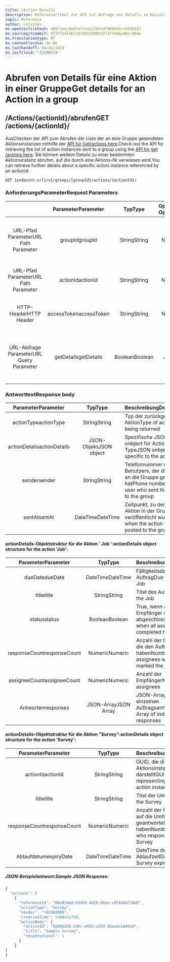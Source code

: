 ```yaml
---
title: /Action-Details
description: Referenzartikel zur API zur Abfrage von Details zu Kaizala-Aktionen
topic: Reference
author: nitinjms
ms.openlocfilehash: a0871eec8a0247cea122bd14f968dd1e16936101
ms.sourcegitcommit: 973f754fdb7c93381f808632f47fe66a46cc069e
ms.translationtype: MT
ms.contentlocale: de-DE
ms.lasthandoff: 04/24/2019
ms.locfileid: "33190724"
---
```

# <a name="get-details-for-an-action-in-a-group"></a><span data-ttu-id="34038-103">Abrufen von Details für eine Aktion in einer Gruppe</span><span class="sxs-lookup"><span data-stu-id="34038-103">Get details for an Action in a group</span></span>
## <a name="get-actionsactionid"></a><span data-ttu-id="34038-104">/Actions/{actionId}/abrufen</span><span class="sxs-lookup"><span data-stu-id="34038-104">GET /actions/{actionId}/</span></span>

<span data-ttu-id="34038-105">AusChecken der API zum Abrufen der Liste der an eine Gruppe gesendeten Aktionsinstanzen mithilfe der [API für Get/actions here](actions_get.md).</span><span class="sxs-lookup"><span data-stu-id="34038-105">Check-out the API for retrieving the list of action instances sent to a group using the [API for get /actions here](actions_get.md).</span></span> <span data-ttu-id="34038-106">Sie können weitere Details zu einer bestimmten Aktionsinstanz abrufen, auf die durch eine Aktions-Nr verwiesen wird.</span><span class="sxs-lookup"><span data-stu-id="34038-106">You can retrieve further details about a specific action instance referenced by an actionId.</span></span>

    GET {endpoint-url}/v1/groups/{groupId}/actions/{actionId}/

### <a name="request-parameters"></a><span data-ttu-id="34038-107">AnforderungsParameter</span><span class="sxs-lookup"><span data-stu-id="34038-107">Request Parameters</span></span>

|  | <span data-ttu-id="34038-108">Parameter</span><span class="sxs-lookup"><span data-stu-id="34038-108">Parameter</span></span> | <span data-ttu-id="34038-109">Typ</span><span class="sxs-lookup"><span data-stu-id="34038-109">Type</span></span> | <span data-ttu-id="34038-110">Optional?</span><span class="sxs-lookup"><span data-stu-id="34038-110">Optional?</span></span> | <span data-ttu-id="34038-111">Beschreibung</span><span class="sxs-lookup"><span data-stu-id="34038-111">Description</span></span> |
| :---: | :---: | :---: | :---: | :--- |
| <span data-ttu-id="34038-112">URL-Pfad Parameter</span><span class="sxs-lookup"><span data-stu-id="34038-112">URL Path Parameter</span></span> | <span data-ttu-id="34038-113">groupId</span><span class="sxs-lookup"><span data-stu-id="34038-113">groupId</span></span> | <span data-ttu-id="34038-114">String</span><span class="sxs-lookup"><span data-stu-id="34038-114">String</span></span> | <span data-ttu-id="34038-115">Nein</span><span class="sxs-lookup"><span data-stu-id="34038-115">No</span></span> | <span data-ttu-id="34038-116">GUID, die die Gruppen-ID der bestimmten Gruppenressource darstellt</span><span class="sxs-lookup"><span data-stu-id="34038-116">GUID representing the groupId of the specific group resource</span></span> |
| <span data-ttu-id="34038-117">URL-Pfad Parameter</span><span class="sxs-lookup"><span data-stu-id="34038-117">URL Path Parameter</span></span> | <span data-ttu-id="34038-118">actionId</span><span class="sxs-lookup"><span data-stu-id="34038-118">actionId</span></span> | <span data-ttu-id="34038-119">String</span><span class="sxs-lookup"><span data-stu-id="34038-119">String</span></span> | <span data-ttu-id="34038-120">Nein</span><span class="sxs-lookup"><span data-stu-id="34038-120">No</span></span> | <span data-ttu-id="34038-121">GUID, die die spezifische Aktionsinstanz darstellt</span><span class="sxs-lookup"><span data-stu-id="34038-121">GUID representing the specific action instance</span></span> |
| <span data-ttu-id="34038-122">HTTP-Header</span><span class="sxs-lookup"><span data-stu-id="34038-122">HTTP Header</span></span> | <span data-ttu-id="34038-123">accessToken</span><span class="sxs-lookup"><span data-stu-id="34038-123">accessToken</span></span> | <span data-ttu-id="34038-124">String</span><span class="sxs-lookup"><span data-stu-id="34038-124">String</span></span> | <span data-ttu-id="34038-125">Nein</span><span class="sxs-lookup"><span data-stu-id="34038-125">No</span></span> | <span data-ttu-id="34038-126">Vom Endpunkt auth empfangenes Zugriffs Token</span><span class="sxs-lookup"><span data-stu-id="34038-126">Access Token received from the auth end-point</span></span> |
| <span data-ttu-id="34038-127">URL-Abfrage Parameter</span><span class="sxs-lookup"><span data-stu-id="34038-127">URL Query Parameter</span></span> | <span data-ttu-id="34038-128">getDetails</span><span class="sxs-lookup"><span data-stu-id="34038-128">getDetails</span></span> | <span data-ttu-id="34038-129">Boolean</span><span class="sxs-lookup"><span data-stu-id="34038-129">Boolean</span></span> | <span data-ttu-id="34038-130">Ja</span><span class="sxs-lookup"><span data-stu-id="34038-130">Yes</span></span> | <span data-ttu-id="34038-131">Verwenden Sie, um Drilldown-Details der spezifischen Aktion zu erhalten. Der Standardwert ist false.</span><span class="sxs-lookup"><span data-stu-id="34038-131">Use to get drill-down details of the specific action; Default is False</span></span> |

### <a name="response-body"></a><span data-ttu-id="34038-132">Antworttext</span><span class="sxs-lookup"><span data-stu-id="34038-132">Response body</span></span>

| <span data-ttu-id="34038-133">Parameter</span><span class="sxs-lookup"><span data-stu-id="34038-133">Parameter</span></span> | <span data-ttu-id="34038-134">Typ</span><span class="sxs-lookup"><span data-stu-id="34038-134">Type</span></span> | <span data-ttu-id="34038-135">Beschreibung</span><span class="sxs-lookup"><span data-stu-id="34038-135">Description</span></span> |
| :---: | :---: | :--- |
| <span data-ttu-id="34038-136">actionType</span><span class="sxs-lookup"><span data-stu-id="34038-136">actionType</span></span> | <span data-ttu-id="34038-137">String</span><span class="sxs-lookup"><span data-stu-id="34038-137">String</span></span> | <span data-ttu-id="34038-138">Typ der zurückgegebenen Aktion</span><span class="sxs-lookup"><span data-stu-id="34038-138">Type of action being returned</span></span> |
| <span data-ttu-id="34038-139">actionDetails</span><span class="sxs-lookup"><span data-stu-id="34038-139">actionDetails</span></span> | <span data-ttu-id="34038-140">JSON-Objekt</span><span class="sxs-lookup"><span data-stu-id="34038-140">JSON object</span></span> | <span data-ttu-id="34038-141">Spezifische JSON-onbject für Action Type</span><span class="sxs-lookup"><span data-stu-id="34038-141">JSON onbject specific to the actiontype</span></span> |
| <span data-ttu-id="34038-142">sender</span><span class="sxs-lookup"><span data-stu-id="34038-142">sender</span></span> | <span data-ttu-id="34038-143">String</span><span class="sxs-lookup"><span data-stu-id="34038-143">String</span></span> | <span data-ttu-id="34038-144">Telefonnummer des Benutzers, der die Aktion an die Gruppe gesendet hat</span><span class="sxs-lookup"><span data-stu-id="34038-144">Phone number of the user who sent the action to the group</span></span> |
| <span data-ttu-id="34038-145">sentAt</span><span class="sxs-lookup"><span data-stu-id="34038-145">sentAt</span></span> | <span data-ttu-id="34038-146">DateTime</span><span class="sxs-lookup"><span data-stu-id="34038-146">DateTime</span></span> | <span data-ttu-id="34038-147">Zeitpunkt, zu dem die Aktion in der Gruppe veröffentlicht wurde</span><span class="sxs-lookup"><span data-stu-id="34038-147">Time when the action was posted to the group</span></span> |

####  <a name="actiondetails-object-structure-for-the-action-job"></a><span data-ttu-id="34038-148">actionDetails-Objektstruktur für die Aktion ' Job ':</span><span class="sxs-lookup"><span data-stu-id="34038-148">actionDetails object structure for the action 'Job':</span></span>

| <span data-ttu-id="34038-149">Parameter</span><span class="sxs-lookup"><span data-stu-id="34038-149">Parameter</span></span> | <span data-ttu-id="34038-150">Typ</span><span class="sxs-lookup"><span data-stu-id="34038-150">Type</span></span> | <span data-ttu-id="34038-151">Beschreibung</span><span class="sxs-lookup"><span data-stu-id="34038-151">Description</span></span> |
| :---: | :---: | :--- |
| <span data-ttu-id="34038-152">dueDate</span><span class="sxs-lookup"><span data-stu-id="34038-152">dueDate</span></span> | <span data-ttu-id="34038-153">DateTime</span><span class="sxs-lookup"><span data-stu-id="34038-153">DateTime</span></span> | <span data-ttu-id="34038-154">Fälligkeitsdatum für den Auftrag</span><span class="sxs-lookup"><span data-stu-id="34038-154">Due date for the Job</span></span> |
| <span data-ttu-id="34038-155">title</span><span class="sxs-lookup"><span data-stu-id="34038-155">title</span></span> | <span data-ttu-id="34038-156">String</span><span class="sxs-lookup"><span data-stu-id="34038-156">String</span></span> | <span data-ttu-id="34038-157">Titel des Auftrags</span><span class="sxs-lookup"><span data-stu-id="34038-157">Title of the Job</span></span> |
| <span data-ttu-id="34038-158">status</span><span class="sxs-lookup"><span data-stu-id="34038-158">status</span></span> | <span data-ttu-id="34038-159">Boolean</span><span class="sxs-lookup"><span data-stu-id="34038-159">Boolean</span></span> | <span data-ttu-id="34038-160">True, wenn alle Empfänger den Auftrag abgeschlossen haben</span><span class="sxs-lookup"><span data-stu-id="34038-160">True when all assignees have completed the job</span></span> |
| <span data-ttu-id="34038-161">responseCount</span><span class="sxs-lookup"><span data-stu-id="34038-161">responseCount</span></span> | <span data-ttu-id="34038-162">Numeric</span><span class="sxs-lookup"><span data-stu-id="34038-162">Numeric</span></span> | <span data-ttu-id="34038-163">Anzahl der Empfänger, die den Auftrag markiert haben</span><span class="sxs-lookup"><span data-stu-id="34038-163">Number of assignees who have marked the job complete</span></span> |
| <span data-ttu-id="34038-164">assigneeCount</span><span class="sxs-lookup"><span data-stu-id="34038-164">assigneeCount</span></span> | <span data-ttu-id="34038-165">Numeric</span><span class="sxs-lookup"><span data-stu-id="34038-165">Numeric</span></span> | <span data-ttu-id="34038-166">Anzahl der Empfänger</span><span class="sxs-lookup"><span data-stu-id="34038-166">Number of assignees</span></span> |
| <span data-ttu-id="34038-167">Antworten</span><span class="sxs-lookup"><span data-stu-id="34038-167">responses</span></span> | <span data-ttu-id="34038-168">JSON-Array</span><span class="sxs-lookup"><span data-stu-id="34038-168">JSON Array</span></span> | <span data-ttu-id="34038-169">JSON-Array der einzelnen Auftragsantworten</span><span class="sxs-lookup"><span data-stu-id="34038-169">JSON Array of individual Job responses</span></span> |

####  <a name="actiondetails-object-structure-for-the-action-survey"></a><span data-ttu-id="34038-170">actionDetails-Objektstruktur für die Aktion "Survey":</span><span class="sxs-lookup"><span data-stu-id="34038-170">actionDetails object structure for the action 'Survey':</span></span>

| <span data-ttu-id="34038-171">Parameter</span><span class="sxs-lookup"><span data-stu-id="34038-171">Parameter</span></span> | <span data-ttu-id="34038-172">Typ</span><span class="sxs-lookup"><span data-stu-id="34038-172">Type</span></span> | <span data-ttu-id="34038-173">Beschreibung</span><span class="sxs-lookup"><span data-stu-id="34038-173">Description</span></span> |
| :---: | :---: | :--- |
| <span data-ttu-id="34038-174">actionId</span><span class="sxs-lookup"><span data-stu-id="34038-174">actionId</span></span> | <span data-ttu-id="34038-175">String</span><span class="sxs-lookup"><span data-stu-id="34038-175">String</span></span> | <span data-ttu-id="34038-176">GUID, die die spezifische Aktionsinstanz darstellt</span><span class="sxs-lookup"><span data-stu-id="34038-176">GUID representing the specific action instance</span></span> |
| <span data-ttu-id="34038-177">title</span><span class="sxs-lookup"><span data-stu-id="34038-177">title</span></span> | <span data-ttu-id="34038-178">String</span><span class="sxs-lookup"><span data-stu-id="34038-178">String</span></span> | <span data-ttu-id="34038-179">Titel der Umfrage</span><span class="sxs-lookup"><span data-stu-id="34038-179">Title of the Survey</span></span> |
| <span data-ttu-id="34038-180">responseCount</span><span class="sxs-lookup"><span data-stu-id="34038-180">responseCount</span></span> | <span data-ttu-id="34038-181">Numeric</span><span class="sxs-lookup"><span data-stu-id="34038-181">Numeric</span></span> | <span data-ttu-id="34038-182">Anzahl der Personen, die auf die Umfrage geantwortet haben</span><span class="sxs-lookup"><span data-stu-id="34038-182">Number of people who responded to the Survey</span></span> |
| <span data-ttu-id="34038-183">Ablaufdatum</span><span class="sxs-lookup"><span data-stu-id="34038-183">expiryDate</span></span> | <span data-ttu-id="34038-184">DateTime</span><span class="sxs-lookup"><span data-stu-id="34038-184">DateTime</span></span> | <span data-ttu-id="34038-185">DateTime der Umfrage Ablaufzeit</span><span class="sxs-lookup"><span data-stu-id="34038-185">DateTime of the Survey expiry time</span></span> |

##### <a name="sample-json-response"></a><span data-ttu-id="34038-186">JSON-Beispielantwort:</span><span class="sxs-lookup"><span data-stu-id="34038-186">Sample JSON Response:</span></span>

```javascript
{
  "actions": [
    {
      "referenceId": "88a93ddd-0349d-4d18-86ee-c0f8484728db",
      "actionType": "Survey",
      "sender": "+91960000",
      "creationTime": 1480931759,
      "actionBody": {
        "actionId": "8106b2bb-236c-4952-a554-2baadcbd49a0",
        "title": "Sample Survey",
        "responseCount": 1
      }
    }
]
}
```
